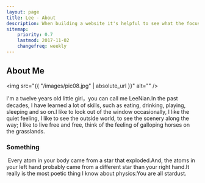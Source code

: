 ```yaml
---
layout: page
title: Lee - About
description: When building a website it's helpful to see what the focus of your site is. This page is an example of how to show a website's focus.
sitemap:
    priority: 0.7
    lastmod: 2017-11-02
    changefreq: weekly
---
```

## About Me

<span class="image left"><img src="{{ "/images/pic08.jpg" | absolute_url }}" alt="" /></span>

I'm a twelve years old little girl，you can call me LeeNian.In the past decades, I have learned a lot of skills, such as eating, drinking, playing, sleeping and so on.I like to look out of the window occasionally, I like the quiet feeling, I like to see the outside world, to see the scenery along the way; I like to live free and free, think of the feeling of galloping horses on the grasslands.

### Something
<div class="box">
<span class="image left"><img src="{{ "/images/pic07.jpg" | absolute_url }}" alt="" /></span>
  Every atom in your body came from a star that exploded.And, the atoms in your left hand probably came from a different star than your right hand.It really is the most poetic thing I know about physics:You are all stardust.
</div>
